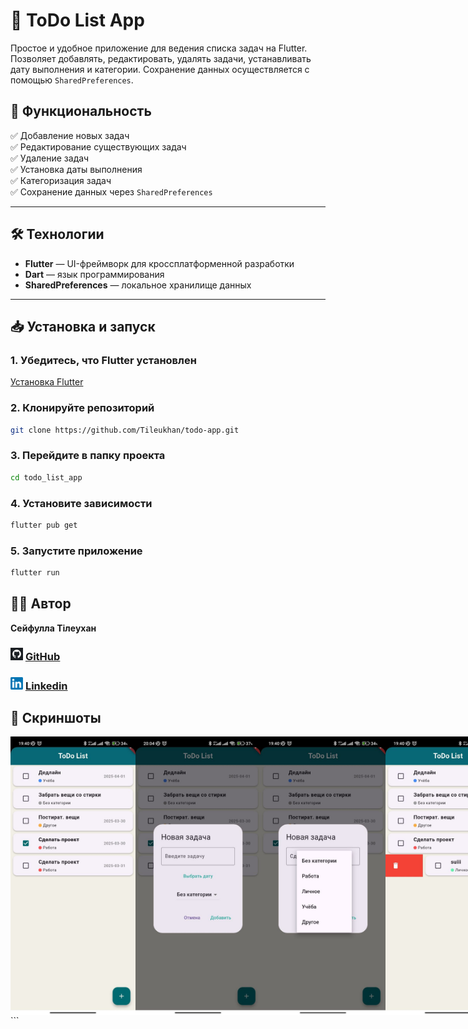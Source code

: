 # 📝 ToDo List App

Простое и удобное приложение для ведения списка задач на Flutter. Позволяет добавлять, редактировать, удалять задачи, устанавливать дату выполнения и категории. Сохранение данных осуществляется с помощью `SharedPreferences`.

## 🚀 Функциональность

✅ Добавление новых задач  
✅ Редактирование существующих задач  
✅ Удаление задач  
✅ Установка даты выполнения  
✅ Категоризация задач  
✅ Сохранение данных через `SharedPreferences`

---

## 🛠️ Технологии

- **Flutter** — UI-фреймворк для кроссплатформенной разработки
- **Dart** — язык программирования
- **SharedPreferences** — локальное хранилище данных

---

## 📥 Установка и запуск

### 1. Убедитесь, что Flutter установлен

[Установка Flutter](https://docs.flutter.dev/get-started/install)

### 2. Клонируйте репозиторий

```bash
git clone https://github.com/Tileukhan/todo-app.git
```

### 3. Перейдите в папку проекта

```bash
cd todo_list_app
```

### 4. Установите зависимости

```bash
flutter pub get
```

### 5. Запустите приложение

```bash
flutter run
```

## 👨‍💻 Автор

**Сейфулла Тілеухан**

### <img src="image-6.png" alt="GitHub" width="20"> [GitHub](https://github.com/Tileukhan)

### <img src="image-5.png" alt="Linkedin" width="20"> [Linkedin](https://www.linkedin.com/in/tileukhan-seifulla-7934572a3/)

## 📸 Скриншоты

<div style="display: flex; justify-content: space-around;"> <img src="image.png" alt="Скриншот 1" width="200"> <img src="image-1.png" alt="Скриншот 2" width="200"> <img src="image-2.png" alt="Скриншот 3" width="200"> <img src="image-3.png" alt="Скриншот 4" width="200"> </div> ```
